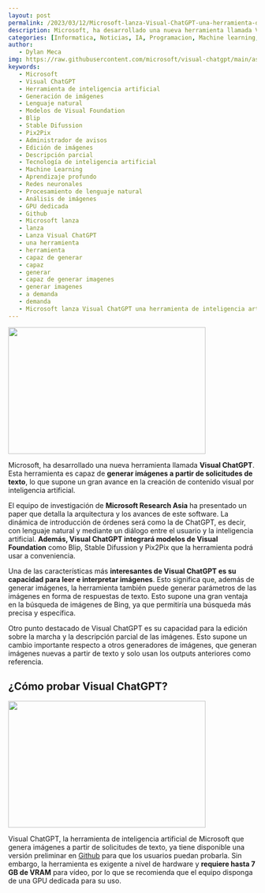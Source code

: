 ```yaml
---
layout: post
permalink: /2023/03/12/Microsoft-lanza-Visual-ChatGPT-una-herramienta-de-inteligencia-artificial-capaz-de-generar-imágenes-a-demanda.html
description: Microsoft, ha desarrollado una nueva herramienta llamada Visual ChatGPT. Esta herramienta es capaz de generar imágenes a partir de solicitudes de texto, lo que supone un gran avance en la creación de contenido visual por inteligencia artificial.
categories: [Informatica, Noticias, IA, Programacion, Machine learning, GPT]
author:
   - Dylan Meca
img: https://raw.githubusercontent.com/microsoft/visual-chatgpt/main/assets/figure.jpg
keywords:
   - Microsoft
   - Visual ChatGPT
   - Herramienta de inteligencia artificial
   - Generación de imágenes
   - Lenguaje natural
   - Modelos de Visual Foundation
   - Blip
   - Stable Difussion
   - Pix2Pix
   - Administrador de avisos
   - Edición de imágenes
   - Descripción parcial
   - Tecnología de inteligencia artificial
   - Machine Learning
   - Aprendizaje profundo
   - Redes neuronales
   - Procesamiento de lenguaje natural
   - Análisis de imágenes
   - GPU dedicada
   - Github
   - Microsoft lanza
   - lanza
   - Lanza Visual ChatGPT
   - una herramienta
   - herramienta 
   - capaz de generar 
   - capaz 
   - generar 
   - capaz de generar imagenes
   - generar imagenes 
   - a demanda 
   - demanda 
   - Microsoft lanza Visual ChatGPT una herramienta de inteligencia artificial capaz de generar imágenes a demanda
---
```


<img src="https://raw.githubusercontent.com/microsoft/visual-chatgpt/main/assets/figure.jpg" width="400px" height="257px">

Microsoft, ha desarrollado una nueva herramienta llamada **Visual ChatGPT**. Esta herramienta es capaz de **generar imágenes a partir de solicitudes de texto**, lo que supone un gran avance en la creación de contenido visual por inteligencia artificial.

El equipo de investigación de **Microsoft Research Asia** ha presentado un paper que detalla la arquitectura y los avances de este software. La dinámica de introducción de órdenes será como la de ChatGPT, es decir, con lenguaje natural y mediante un diálogo entre el usuario y la inteligencia artificial. **Además, Visual ChatGPT integrará modelos de Visual Foundation** como Blip, Stable Difussion y Pix2Pix que la herramienta podrá usar a conveniencia.

Una de las características más **interesantes de Visual ChatGPT es su capacidad para leer e interpretar imágenes**. Esto significa que, además de generar imágenes, la herramienta también puede generar parámetros de las imágenes en forma de respuestas de texto. Esto supone una gran ventaja en la búsqueda de imágenes de Bing, ya que permitiría una búsqueda más precisa y específica.

Otro punto destacado de Visual ChatGPT es su capacidad para la edición sobre la marcha y la descripción parcial de las imágenes. Esto supone un cambio importante respecto a otros generadores de imágenes, que generan imágenes nuevas a partir de texto y solo usan los outputs anteriores como referencia.

## ¿Cómo probar Visual ChatGPT?

<img src="https://raw.githubusercontent.com/microsoft/visual-chatgpt/main/assets/demo_short.gif" width="400px" height="257px">

Visual ChatGPT, la herramienta de inteligencia artificial de Microsoft que genera imágenes a partir de solicitudes de texto, ya tiene disponible una versión preliminar en [Github](https://github.com/microsoft/visual-chatgpt) para que los usuarios puedan probarla. Sin embargo, la herramienta es exigente a nivel de hardware y **requiere hasta 7 GB de VRAM** para vídeo, por lo que se recomienda que el equipo disponga de una GPU dedicada para su uso.
